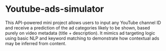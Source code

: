 # Youtube-ads-simulator
This API-powered mini project allows users to input any YouTube channel ID and receive a prediction of the ad categories likely to be shown, based purely on video metadata (title + description). It mimics ad targeting logic using basic NLP and keyword matching to demonstrate how contextual ads may be inferred from content.

